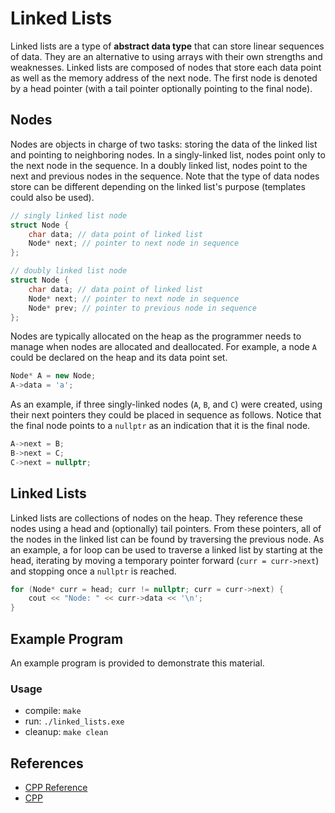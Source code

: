 # Linked Lists

Linked lists are a type of **abstract data type** that can store linear sequences of data. They are an alternative to using arrays with their own strengths and weaknesses. Linked lists are composed of nodes that store each data point as well as the memory address of the next node. The first node is denoted by a head pointer (with a tail pointer optionally pointing to the final node).

## Nodes

Nodes are objects in charge of two tasks: storing the data of the linked list and pointing to neighboring nodes. In a singly-linked list, nodes point only to the next node in the sequence. In a doubly linked list, nodes point to the next and previous nodes in the sequence. Note that the type of data nodes store can be different depending on the linked list's purpose (templates could also be used).

```C++
// singly linked list node
struct Node {
    char data; // data point of linked list
    Node* next; // pointer to next node in sequence
};
```

```C++
// doubly linked list node
struct Node {
    char data; // data point of linked list
    Node* next; // pointer to next node in sequence
    Node* prev; // pointer to previous node in sequence
};
```

Nodes are typically allocated on the heap as the programmer needs to manage when nodes are allocated and deallocated. For example, a node `A` could be declared on the heap and its data point set.

```C++
Node* A = new Node;
A->data = 'a';
```

As an example, if three singly-linked nodes (`A`, `B`, and `C`) were created, using their next pointers they could be placed in sequence as follows. Notice that the final node points to a `nullptr` as an indication that it is the final node.

```C++
A->next = B;
B->next = C;
C->next = nullptr;
```

## Linked Lists

Linked lists are collections of nodes on the heap. They reference these nodes using a head and (optionally) tail pointers. From these pointers, all of the nodes in the linked list can be found by traversing the previous node. As an example, a for loop can be used to traverse a linked list by starting at the head, iterating by moving a temporary pointer forward (`curr = curr->next`) and stopping once a `nullptr` is reached.

```C++
for (Node* curr = head; curr != nullptr; curr = curr->next) {
    cout << "Node: " << curr->data << '\n';
}
```

## Example Program

An example program is provided to demonstrate this material.

### Usage
- compile: `make`
- run: `./linked_lists.exe`
- cleanup: `make clean`

## References

- [CPP Reference](https://en.cppreference.com/)
- [CPP](https://www.cplusplus.com/doc/)
